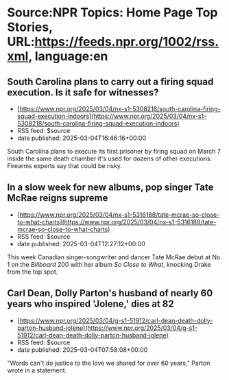 # Source:NPR Topics: Home Page Top Stories, URL:https://feeds.npr.org/1002/rss.xml, language:en

## South Carolina plans to carry out a firing squad execution. Is it safe for witnesses?
 - [https://www.npr.org/2025/03/04/nx-s1-5308218/south-carolina-firing-squad-execution-indoors](https://www.npr.org/2025/03/04/nx-s1-5308218/south-carolina-firing-squad-execution-indoors)
 - RSS feed: $source
 - date published: 2025-03-04T16:46:16+00:00

South Carolina plans to execute its first prisoner by firing squad on March 7 inside the same death chamber it's used for dozens of other executions. Firearms experts say that could be risky.

## In a slow week for new albums, pop singer Tate McRae reigns supreme
 - [https://www.npr.org/2025/03/04/nx-s1-5316188/tate-mcrae-so-close-to-what-charts](https://www.npr.org/2025/03/04/nx-s1-5316188/tate-mcrae-so-close-to-what-charts)
 - RSS feed: $source
 - date published: 2025-03-04T12:27:12+00:00

This week Canadian singer-songwriter and dancer Tate McRae debut at No. 1 on the <em>Billboard</em> 200 with her album <em>So Close to What</em>, knocking Drake from the top spot.

## Carl Dean, Dolly Parton's husband of nearly 60 years who inspired 'Jolene,' dies at 82
 - [https://www.npr.org/2025/03/04/g-s1-51912/carl-dean-death-dolly-parton-husband-jolene](https://www.npr.org/2025/03/04/g-s1-51912/carl-dean-death-dolly-parton-husband-jolene)
 - RSS feed: $source
 - date published: 2025-03-04T07:58:08+00:00

"Words can't do justice to the love we shared for over 60 years," Parton wrote in a statement.

